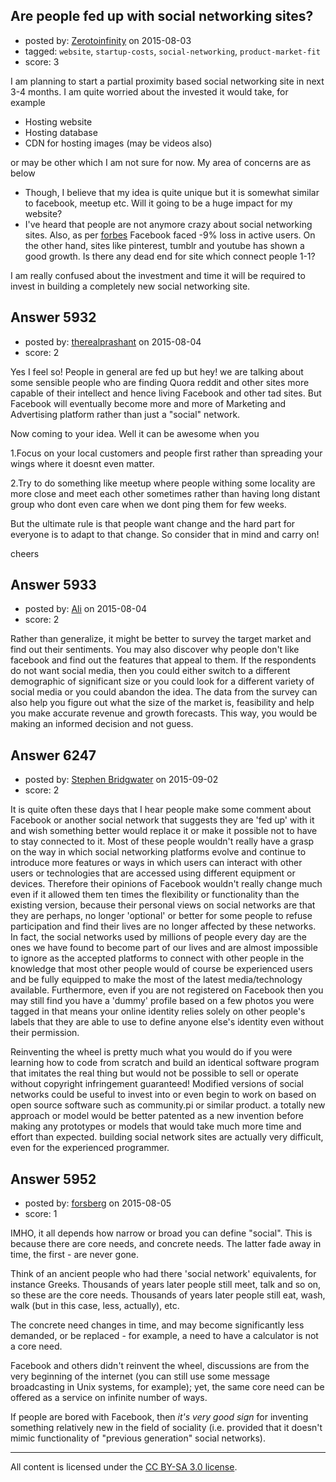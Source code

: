 ## Are people fed up with social networking sites?

- posted by: [Zerotoinfinity](https://stackexchange.com/users/113237/zerotoinfinity) on 2015-08-03
- tagged: `website`, `startup-costs`, `social-networking`, `product-market-fit`
- score: 3

<p>I am planning to start a partial proximity based social networking site in next 3-4 months. I am quite worried about the invested it would take, for example</p>

<ul>
<li>Hosting website </li>
<li>Hosting database</li>
<li>CDN for hosting images (may be videos also)</li>
</ul>

<p>or may be other which I am not sure for now. My area of concerns are as below</p>

<ul>
<li>Though, I believe that my idea is quite unique but it is somewhat similar to facebook, meetup etc. Will it going to be a huge impact for my website? </li>
<li>I've heard that people are not anymore crazy about social networking sites. Also, as per <a href="http://www.forbes.com/sites/parmyolson/2015/01/27/facebook-active-users-decline/" rel="nofollow">forbes</a> Facebook faced -9% loss in active users. On the other hand, sites like pinterest, tumblr and youtube has shown a good growth. Is there any dead end for site which connect people 1-1?</li>
</ul>

<p>I am really confused about the investment and time it will be required to invest in building a completely new social networking site.</p>



## Answer 5932

- posted by: [therealprashant](https://stackexchange.com/users/5068227/therealprashant) on 2015-08-04
- score: 2

<p>Yes I feel so! People in general are fed up but hey! we are talking about some sensible people who are finding Quora reddit and other sites more capable of their intellect and hence living Facebook and other tad sites. But Facebook will eventually become more and more of Marketing and Advertising platform rather than just a "social" network. </p>

<p>Now coming to your idea. Well it can be awesome when you</p>

<p>1.Focus on your local customers and people first rather than spreading your wings where it doesnt even matter.</p>

<p>2.Try to do something like meetup where people withing some locality are more close and meet each other sometimes rather than having long distant group who dont even care when we dont ping them for few weeks.</p>

<p>But the ultimate rule is that people want change and the hard part for everyone is to adapt to that change. So consider that in mind and carry on!</p>

<p>cheers</p>



## Answer 5933

- posted by: [Ali](https://stackexchange.com/users/2815644/ali) on 2015-08-04
- score: 2

<p>Rather than generalize, it might be better to survey the target market and find out their sentiments. You may also discover why people don't like facebook and find out the features that appeal to them. If the respondents do not want social media, then you could either switch to a different demographic of significant size or you could look for a different variety of social media or you could abandon the idea. The data from the survey can also help you figure out what the size of the market is, feasibility and help you make accurate revenue and growth forecasts. This way, you would be making an informed decision and not guess. </p>



## Answer 6247

- posted by: [Stephen Bridgwater](https://stackexchange.com/users/6413068/stephen-bridgwater) on 2015-09-02
- score: 2

<p>It is quite often these days that I hear people make some comment about Facebook or another social network that suggests they are 'fed up' with it and wish something better would replace it or make it possible not to have to stay connected to it. Most of these people wouldn't really have a grasp on the way in which social networking platforms evolve and continue to introduce more features or ways in which users can interact with other users or technologies that are accessed using different equipment or devices. Therefore their opinions of Facebook wouldn't really change much even if it allowed them ten times the flexibility or functionality than the existing version, because their personal views on social networks are that they are perhaps, no longer 'optional' or better for some people to refuse participation and find their lives are no longer affected by these networks. In fact, the social networks used by millions of people every day are the ones we have found to become part of our lives and are almost impossible to ignore as the accepted platforms to connect with other people in the knowledge that most other people would of course be experienced users and be fully equipped to make the most of the latest media/technology available. Furthermore, even if you are not registered on Facebook then you may still find you have a 'dummy' profile based on a few photos you were tagged in that means your online identity relies solely on other people's labels that they are able to use to define anyone else's identity even without their permission.</p>

<p>Reinventing the wheel is pretty much what you would do if you were learning how to code from scratch and build an identical software program that imitates the real thing but would not be possible to sell or operate without copyright infringement guaranteed! Modified versions of social networks could be useful to invest into or even begin to work on based on open source software such as community.pi or similar product. a totally new approach or model would be better patented as a new invention before making any prototypes or models that would take much more time and effort than expected. building social network sites are actually very difficult, even for the experienced programmer.</p>



## Answer 5952

- posted by: [forsberg](https://stackexchange.com/users/1781896/forsberg) on 2015-08-05
- score: 1

<p>IMHO, it all depends how narrow or broad you can define "social". This is because there are core needs, and concrete needs. The latter fade away in time, the first - are never gone.</p>

<p>Think of an ancient people who had there 'social network' equivalents, for instance Greeks. Thousands of years later people still meet, talk and so on, so these are the core needs. Thousands of years later people still eat, wash, walk (but in this case, less, actually), etc.</p>

<p>The concrete need changes in time, and may become significantly less demanded, or be replaced - for example, a need to have a calculator is not a core need.</p>

<p>Facebook and others didn't reinvent the wheel, discussions are from the very beginning of the internet (you can still use some message broadcasting in Unix systems, for example); yet, the same core need can be offered as a service on infinite number of ways.</p>

<p>If people are bored with Facebook, then <em>it's very good sign</em> for inventing something relatively new in the field of sociality (i.e. provided that it doesn't mimic functionality of "previous generation" social networks).</p>




---

All content is licensed under the [CC BY-SA 3.0 license](https://creativecommons.org/licenses/by-sa/3.0/).
